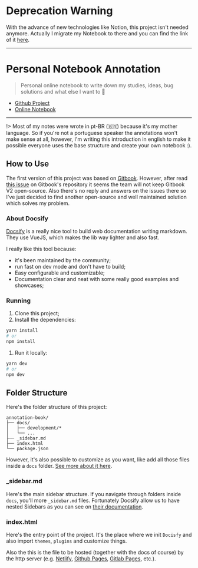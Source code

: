 # Deprecation Warning

With the advance of new technologies like Notion, this project isn't needed anymore. Actually I migrate my Notebook to there and you can find the link of it [here](https://www.notion.so/raulmelo/Notebook-cc64649d23eb44d38914c616322f5c24).

---

# Personal Notebook Annotation

> Personal online notebook to write down my studies, ideas, bug solutions and what else I want to :notebook:

- [Github Project](https://github.com/raulfdm/annotation-book)
- [Online Notebook](https://raulfdm-notebook.netlify.com/)

---

!> Most of my notes were wrote in pt-BR (🇧🇷) because it's my mother language. So if you're not a portuguese speaker the annotations won't make sense at all, however, I'm writing this introduction in english to make it possible everyone uses the base structure and create your own notebook :).

## How to Use

The first version of this project was based on [Gitbook](https://github.com/GitbookIO/gitbook). However, after read [this issue](https://github.com/GitbookIO/gitbook/issues/1808) on Gitbook's repository it seems the team will not keep Gitbook V2 open-source. Also there's no reply and answers on the issues there so I've just decided to find another open-source and well maintained solution which solves my problem.

### About Docsify

[Docsify](https://docsify.js.org) is a really nice tool to build web documentation writing markdown. They use VueJS, which makes the lib way lighter and also fast.

I really like this tool because:

- it's been maintained by the community;
- run fast on dev mode and don't have to build;
- Easy configurable and customizable;
- Documentation clear and neat with some really good examples and showcases;

### Running

1. Clone this project;
1. Install the dependencies:

```bash
yarn install
# or
npm install
```

1. Run it locally:

```bash
yarn dev
# or
npm dev
```

## Folder Structure

Here's the folder structure of this project:

```
annotation-book/
├── docs/
│   ├── development/*
│   └── ...
├── _sidebar.md
├── index.html
└── package.json
```

However, it's also possible to customize as you want, like add all those files inside a `docs` folder. [See more about it here](https://docsify.js.org/#/quickstart).

### \_sidebar.md

Here's the main sidebar structure. If you navigate through folders inside `docs`, you'll more `_sidebar.md` files. Fortunately Docsify allow us to have nested Sidebars as you can see on [their documentation](https://docsify.js.org/#/more-pages?id=nested-sidebars).

### index.html

Here's the entry point of the project. It's the place where we init `Docisfy` and also import `themes`, `plugins` and customize things.

Also the this is the file to be hosted (together with the docs of course) by the http server (e.g. [Netlify](netlify.com), [Github Pages](https://pages.github.com/), [Gitlab Pages](https://docs.gitlab.com/ee/user/project/pages/), etc.).
